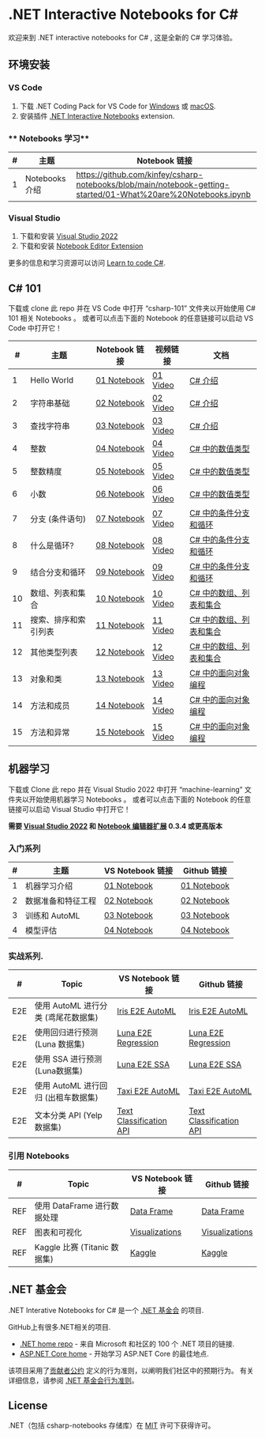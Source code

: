 # **.NET Interactive Notebooks for C#**

欢迎来到 .NET interactive notebooks for C# , 这是全新的 C# 学习体验。

## **环境安装**

### **VS Code**
1. 下载  .NET Coding Pack for VS Code for [Windows](https://aka.ms/dotnet-coding-pack-win) 或 [macOS](https://aka.ms/dotnet-coding-pack-mac).
2. 安装插件 [.NET Interactive Notebooks](https://marketplace.visualstudio.com/items?itemName=ms-dotnettools.dotnet-interactive-vscode) extension.

### ** Notebooks 学习**

| # | 主题                         | Notebook 链接         | 
|---|-------------------------------|-----------------------|
1| Notebooks 介绍 | https://github.com/kinfey/csharp-notebooks/blob/main/notebook-getting-started/01-What%20are%20Notebooks.ipynb |

### **Visual Studio**
1. 下载和安装 [Visual Studio 2022](https://visualstudio.microsoft.com/downloads/)
2. 下载和安装 [Notebook Editor Extension](https://marketplace.visualstudio.com/items?itemName=MLNET.notebook)

更多的信息和学习资源可以访问 [Learn to code C#](https://dotnet.microsoft.com/learntocode).

## **C# 101**

下载或 clone 此 repo 并在 VS Code 中打开 “csharp-101” 文件夹以开始使用 C# 101 相关 Notebooks 。 或者可以点击下面的 Notebook 的任意链接可以启动 VS Code 中打开它！

| # | 主题                         | Notebook 链接         | 视频链接 | 文档 |
|---|-------------------------------|-----------------------|------------|---------------|
1  | Hello World                   | [01 Notebook](https://github.com/kinfey/csharp-notebooks/blob/main/csharp-101/01-Hello%20World.ipynb) | [01 Video](https://www.youtube.com/watch?v=KT2VR7m19So&list=PLdo4fOcmZ0oVxKLQCHpiUWun7vlJJvUiN&index=2) | [C# 介绍](https://docs.microsoft.com/dotnet/csharp/tour-of-csharp/tutorials/hello-world?WT.mc_id=csharpnotebook-35129-website)
2  | 字符串基础         | [02 Notebook](https://github.com/kinfey/csharp-notebooks/blob/main/csharp-101/02-The%20Basics%20of%20Strings.ipynb) | [02 Video](https://www.youtube.com/watch?v=JSpC7Cz64h0&list=PLdo4fOcmZ0oVxKLQCHpiUWun7vlJJvUiN&index=3) | [C# 介绍](https://docs.microsoft.com/dotnet/csharp/tour-of-csharp/tutorials/hello-world?WT.mc_id=csharpnotebook-35129-website)
3  | 查找字符串             | [03 Notebook](https://github.com/kinfey/csharp-notebooks/blob/main/csharp-101/03-Searching%20Strings.ipynb) | [03 Video](https://www.youtube.com/watch?v=JL30gSE3WaQ&list=PLdo4fOcmZ0oVxKLQCHpiUWun7vlJJvUiN&index=4) | [C# 介绍](https://docs.microsoft.com/dotnet/csharp/tour-of-csharp/tutorials/hello-world?WT.mc_id=csharpnotebook-35129-website)
4  | 整数     | [04 Notebook](https://ntbk.io/csharp101-notebook04) | [04 Video](https://www.youtube.com/watch?v=jEE0pWTq54U&list=PLdo4fOcmZ0oVxKLQCHpiUWun7vlJJvUiN&index=5) | [C# 中的数值类型](https://docs.microsoft.com/dotnet/csharp/tour-of-csharp/tutorials/numbers-in-csharp?WT.mc_id=csharpnotebook-35129-website)
5  | 整数精度 | [05 Notebook](https://ntbk.io/csharp101-notebook05) | [05 Video](https://www.youtube.com/watch?v=31EmPADtv4w&list=PLdo4fOcmZ0oVxKLQCHpiUWun7vlJJvUiN&index=6) | [C# 中的数值类型](https://docs.microsoft.com/dotnet/csharp/tour-of-csharp/tutorials/numbers-in-csharp?WT.mc_id=csharpnotebook-35129-website)
6  | 小数         | [06 Notebook](https://ntbk.io/csharp101-notebook06) | [06 Video](https://www.youtube.com/watch?v=kdKcpF9roeU&list=PLdo4fOcmZ0oVxKLQCHpiUWun7vlJJvUiN&index=7) | [C# 中的数值类型](https://docs.microsoft.com/dotnet/csharp/tour-of-csharp/tutorials/numbers-in-csharp?WT.mc_id=csharpnotebook-35129-website)
7  | 分支 (条件语句)                 | [07 Notebook](https://ntbk.io/csharp101-notebook07) | [07 Video](https://www.youtube.com/watch?v=y4OTe8LSokg&list=PLdo4fOcmZ0oVxKLQCHpiUWun7vlJJvUiN&index=8) | [C# 中的条件分支和循环](https://docs.microsoft.com/dotnet/csharp/tour-of-csharp/tutorials/branches-and-loops-local?WT.mc_id=csharpnotebook-35129-website)
8  | 什么是循环?              | [08 Notebook](https://ntbk.io/csharp101-notebook08) | [08 Video](https://www.youtube.com/watch?v=z31m5Up_gSQ&list=PLdo4fOcmZ0oVxKLQCHpiUWun7vlJJvUiN&index=10) | [C# 中的条件分支和循环](https://docs.microsoft.com/dotnet/csharp/tour-of-csharp/tutorials/branches-and-loops-local?WT.mc_id=csharpnotebook-35129-website)
9  | 结合分支和循环  | [09 Notebook](https://ntbk.io/csharp101-notebook09) | [09 Video](https://www.youtube.com/watch?v=qK7tUpaOXi8&list=PLdo4fOcmZ0oVxKLQCHpiUWun7vlJJvUiN&index=11) | [C# 中的条件分支和循环](https://docs.microsoft.com/dotnet/csharp/tour-of-csharp/tutorials/branches-and-loops-local?WT.mc_id=csharpnotebook-35129-website)
10 | 数组、列表和集合 | [10 Notebook](https://ntbk.io/csharp101-notebook10) | [10 Video](https://www.youtube.com/watch?v=qLeF_wpnVto&list=PLdo4fOcmZ0oVxKLQCHpiUWun7vlJJvUiN&index=12) | [C# 中的数组、列表和集合](https://docs.microsoft.com/dotnet/csharp/tour-of-csharp/tutorials/arrays-and-collections?WT.mc_id=csharpnotebook-35129-website)
11 | 搜索、排序和索引列表 | [11 Notebook](https://ntbk.io/csharp101-notebook11) | [11 Video](https://www.youtube.com/watch?v=NJ5ghiutzfY&list=PLdo4fOcmZ0oVxKLQCHpiUWun7vlJJvUiN&index=13) | [C# 中的数组、列表和集合](https://docs.microsoft.com/dotnet/csharp/tour-of-csharp/tutorials/arrays-and-collections?WT.mc_id=csharpnotebook-35129-website)
12 | 其他类型列表          | [12 Notebook](https://ntbk.io/csharp101-notebook12) | [12 Video](https://www.youtube.com/watch?v=oIQdb93xewE&list=PLdo4fOcmZ0oVxKLQCHpiUWun7vlJJvUiN&index=14) | [C# 中的数组、列表和集合](https://docs.microsoft.com/dotnet/csharp/tour-of-csharp/tutorials/arrays-and-collections?WT.mc_id=csharpnotebook-35129-website)
13 | 对象和类           | [13 Notebook](https://ntbk.io/csharp101-notebook13)| [13 Video](https://www.youtube.com/watch?v=TzgxcAiHCWA&list=PLdo4fOcmZ0oVxKLQCHpiUWun7vlJJvUiN&index=16) | [C# 中的面向对象编程](https://docs.microsoft.com/dotnet/csharp/fundamentals/tutorials/classes?WT.mc_id=csharpnotebook-35129-website)
14 | 方法和成员         | [14 Notebook](https://ntbk.io/csharp101-notebook14) | [14 Video](https://www.youtube.com/watch?v=xLhm3bEG__c&list=PLdo4fOcmZ0oVxKLQCHpiUWun7vlJJvUiN&index=17) | [C# 中的面向对象编程](https://docs.microsoft.com/dotnet/csharp/fundamentals/tutorials/classes?WT.mc_id=csharpnotebook-35129-website)
15 | 方法和异常       | [15 Notebook](https://ntbk.io/csharp101-notebook15) | [15 Video](https://www.youtube.com/watch?v=8YsoBBiVVzQ&list=PLdo4fOcmZ0oVxKLQCHpiUWun7vlJJvUiN&index=18) | [C# 中的面向对象编程](https://docs.microsoft.com/dotnet/csharp/fundamentals/tutorials/classes?WT.mc_id=csharpnotebook-35129-website)

## **机器学习**

下载或 Clone 此 repo 并在 Visual Studio 2022 中打开 “machine-learning” 文件夹以开始使用机器学习 Notebooks 。  或者可以点击下面的 Notebook 的任意链接可以启动 Visual Studio 中打开它！

**需要 [Visual Studio 2022](https://visualstudio.microsoft.com/downloads/) 和 [Notebook 编辑器扩展](https://marketplace.visualstudio.com/items?itemName=MLNET.notebook) 0.3.4 或更高版本**

### **入门系列**

| # | 主题                                     | VS Notebook 链接                              | Github 链接 |
|---|--------------------------------------------|------------------------------------------------|-------------|
1  | 机器学习介绍                  | [01 Notebook](https://ntbk.io/ml-01-intro)     | [01 Notebook](https://github.com/dotnet/csharp-notebooks/blob/main/machine-learning/01-Intro%20to%20Machine%20Learning.ipynb) 
2  | 数据准备和特征工程           | [02 Notebook](https://ntbk.io/ml-02-data)      | [02 Notebook](https://github.com/dotnet/csharp-notebooks/blob/main/machine-learning/02-Data%20Preparation%20and%20Feature%20Engineering.ipynb)
3  | 训练和 AutoML                         | [03 Notebook](https://ntbk.io/ml-03-training)  | [03 Notebook](https://github.com/dotnet/csharp-notebooks/blob/main/machine-learning/03-Training%20and%20AutoML.ipynb)
4  | 模型评估                           | [04 Notebook](https://ntbk.io/ml-04-evaluation)| [04 Notebook](https://github.com/dotnet/csharp-notebooks/blob/main/machine-learning/04-Model%20Evaluation.ipynb)                      

### **实战系列**.
| # | Topic                                      | VS Notebook 链接                                                         | Github 链接 |
|---|--------------------------------------------|---------------------------------------------------------------------------|-------------|
E2E | 使用 AutoML 进行分类 (鸢尾花数据集) | [Iris E2E AutoML](https://ntbk.io/ml-e2e-iris)                            | [Iris E2E AutoML](https://github.com/dotnet/csharp-notebooks/blob/main/machine-learning/E2E-Classification%20with%20Iris%20Dataset.ipynb)           
E2E | 使用回归进行预测 (Luna 数据集)| [Luna E2E Regression](https://ntbk.io/ml-e2e-luna-regression)             | [Luna E2E Regression](https://github.com/dotnet/csharp-notebooks/blob/main/machine-learning/E2E-Forecasting%20using%20Regression%20with%20Luna%20Dataset.ipynb)                     
E2E | 使用 SSA 进行预测 (Luna数据集)       | [Luna E2E SSA](https://ntbk.io/ml-e2e-luna-ssa)                           | [Luna E2E SSA](https://github.com/dotnet/csharp-notebooks/blob/main/machine-learning/E2E-Forecasting%20using%20SSA%20with%20Luna%20Dataset.ipynb)   
E2E | 使用 AutoML 进行回归 (出租车数据集)     | [Taxi E2E AutoML](https://ntbk.io/ml-e2e-taxi)                            | [Taxi E2E AutoML](https://github.com/dotnet/csharp-notebooks/blob/main/machine-learning/E2E-Regression%20with%20Taxi%20Dataset.ipynb)          
E2E | 文本分类 API (Yelp 数据集)     | [Text Classification API](https://ntbk.io/ml-e2e-text-classification-api) | [Text Classification API](https://github.com/dotnet/csharp-notebooks/blob/main/machine-learning/E2E-Text-Classification-API-with-Yelp-Dataset.ipynb)          


### **引用 Notebooks**
| # | Topic                                      | VS Notebook 链接                                     | Github 链接 |
|---|--------------------------------------------|-------------------------------------------------------|-------------|
REF | 使用 DataFrame 进行数据处理             |[Data Frame](https://ntbk.io/ml-ref-data-frame)        | [Data Frame](https://github.com/dotnet/csharp-notebooks/blob/main/machine-learning/REF-Data%20Processing%20with%20DataFrame.ipynb)               
REF | 图表和可视化                 |[Visualizations](https://ntbk.io/ml-ref-visualizations)| [Visualizations](https://github.com/dotnet/csharp-notebooks/blob/main/machine-learning/REF-Graphs%20and%20Visualizations.ipynb)
REF | Kaggle 比赛 (Titanic 数据集)      |[Kaggle](https://ntbk.io/ml-ref-kaggle-titanic)        | [Kaggle](https://github.com/dotnet/csharp-notebooks/blob/main/machine-learning/REF-Kaggle%20with%20Titanic%20Dataset.ipynb) 

## **.NET 基金会**

.NET Interative Notebooks for C# 是一个 [.NET 基金会](https://www.dotnetfoundation.org/projects) 的项目.

GitHub上有很多.NET相关的项目.

- [.NET home repo](https://github.com/Microsoft/dotnet) - 来自 Microsoft 和社区的 100 个 .NET 项目的链接.
- [ASP.NET Core home](https://docs.microsoft.com/zh-cn/aspnet/core/?view=aspnetcore-6.01) - 开始学习 ASP.NET Core 的最佳地点.

该项目采用了[贡献者公约](http://contributor-covenant.org/) 定义的行为准则，以阐明我们社区中的预期行为。 有关详细信息，请参阅 [.NET 基金会行为准则](http://www.dotnetfoundation.org/code-of-conduct)。

## **License**

.NET（包括 csharp-notebooks 存储库）在 [MIT](LICENSE) 许可下获得许可。
